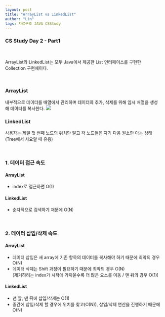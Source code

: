 ```yaml
---
layout: post
title: "ArrayList vs LinkedList"
author: "Lin"
tags: 자료구조 JAVA CSStudy
---
```

### CS Study Day 2 - Part1

<br>

ArrayList와 LinkedList는 모두 Java에서 제공한 List 인터페이스를 구현한 Collection 구현체이다.

<br>

### ArrayList
내부적으로 데이터를 배열에서 관리하며 데이터의 추가, 삭제를 위해 임시 배열을 생성해 데이터를 복사한다.
![](https://lh5.googleusercontent.com/7pSzmL9zBHuRuDAbWV6NjmYEx2otpkTVCA5aStNUESja4KAhPCllb8Dc277BRSaLEmy4Q-y1GS2X5WwLtylnxWo3q4CkcJRo4DA9PEesAX04HEZmaL9pOIqvlyQ8fWakBg)

### LinkedList
사용자는 제일 첫 번째 노드의 위치만 알고 각 노드들은 자기 다음 원소만 아는 상태 (Tree에서 사요알 때 유용)

<br>

### 1. 데이터 접근 속도
#### ArrayList
- index로 접근하면 O(1) 

#### LinkedList
- 순차적으로 검색하기 때문에 O(N)

<br>

### 2. 데이터 삽입/삭제 속도
#### ArrayList
- 데이터 삽입은 새 array에 기존 항목의 데이터를 복사해야 하기 때문에 최악의 경우 O(N)
- 데이터 삭제는 Shift 과정이 필요하기 때문에 최악의 경우 O(N) <br>
(제거하려는 index가 시작에 가까울수록 더 많은 요소를 이동 / 맨 뒤의 경우 O(1))


#### LinkedList
- 맨 앞, 맨 뒤에 삽입/삭제는 O(1)
- 중간에 삽입/삭제 할 경우에 위치를 찾고(O(N)), 삽입/삭제 연산을 진행하기 때문에 O(N)








